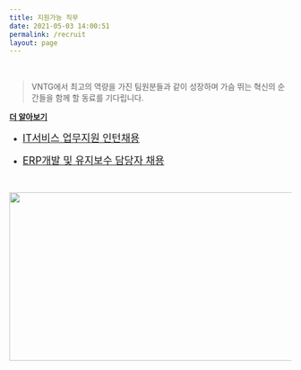 ```yaml
---
title: 지원가능 직무
date: 2021-05-03 14:00:51
permalink: /recruit
layout: page
---
```


<p>&nbsp;</p>
<blockquote><p>VNTG에서 최고의 역량을 가진 팀원분들과 같이 성장하며 가슴 뛰는 혁신의 순간들을 함께 할 동료를 기다립니다.  </p></blockquote>

**[더 알아보기](https://www.jobkorea.co.kr/Recruit/Co_Read/C/vntgcorp)** 

* <a href="/2021/05/03/apply2/" role="button"><font size="4">IT서비스 업무지원 인턴채용</font></a>

* <a href="/2021/05/03/apply1/" role="button"><font size="4">ERP개발 및 유지보수 담당자 채용</font></a>

	
<p>&nbsp;</p>
<img src="https://source.unsplash.com/aZXUY0SnFto/" width="900" height="300" />

<p>&nbsp;</p>



